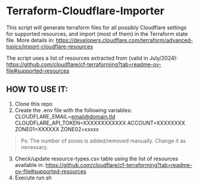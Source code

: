 # Terraform-Cloudflare-Importer

This script will generate terraform files for all possibly Cloudflare
settings for supported resources, and import (most of them) in the Terraform
state file. More details in:
https://developers.cloudflare.com/terraform/advanced-topics/import-cloudflare-resources

The script uses a list of resources extracted from (valid in July/2024):
https://github.com/cloudflare/cf-terraforming?tab=readme-ov-file#supported-resources

## HOW TO USE IT:

1. Clone this repo
2. Create the .env file with the following variables:
   CLOUDFLARE_EMAIL=email@domain.tld
   CLOUDFLARE_API_TOKEN=XXXXXXXXXXXX
   ACCOUNT=XXXXXXXX
   ZONE01=XXXXXX
   ZONE02=xxxxx

> Ps: The number of zones is added/removed manually. Change it as necessary.

3. Check/update resource-types.csv table using the list of resources available in:
   https://github.com/cloudflare/cf-terraforming?tab=readme-ov-file#supported-resources
4. Execute run.sh
